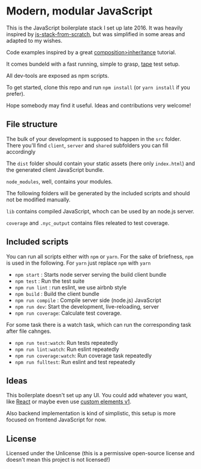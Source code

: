 # Modern, modular JavaScript

This is the JavaScript boilerplate stack I set up late 2016.
It was heavily inspired by [js-stack-from-scratch](https://github.com/verekia/js-stack-from-scratch), but was simplified in some areas and adapted to my wishes.

Code examples inspired by a great [composition>inheritance](https://medium.com/humans-create-software/composition-over-inheritance-cb6f88070205#.aac2jfcff) tutorial.

It comes bundeld with a fast running, simple to grasp, [tape](https://github.com/substack/tape) test setup.

All dev-tools are exposed as npm scripts.

To get started, clone this repo and run `npm install` (or `yarn install` if you prefer).

Hope somebody may find it useful.
Ideas and contributions very welcome!

## File structure

The bulk of your development is supposed to happen in the `src` folder.
There you'll find `client`, `server` and `shared` subfolders you can fill accordingly

The `dist` folder should contain your static assets (here only `index.html`) and the generated client JavaScript bundle.

`node_modules`, well, contains your modules.

The following folders will be generated by the included scripts and should not be modified manually.

`lib` contains compiled JavaScript, whoch can be used by an node.js server.

`coverage` and `.nyc_output` contains files releated to test coverage.




## Included scripts

You can run all scripts either with `npm` or `yarn`. For the sake of briefness, `npm` is used in the following. For `yarn` just replace `npm` with `yarn`
- `npm start` : Starts node server serving the build client bundle
- `npm test` : Run the test suite
- `npm run lint` : run eslint, we use airbnb style
- `npm build` : Build the client bundle
- `npm run compile` : Compile server side (node.js) JavaScript
- `npm run dev`: Start the development, live-reloading, server
- `npm run coverage`: Calculate test coverage.

For some task there is a watch task, which can run the corresponding task 
after file cahnges.
- `npm run test:watch`: Run tests repeatedly
- `npm run lint:watch`: Run eslint repeatedly
- `npm run coverage:watch`: Run coverage task repeatedly
- `npm run fulltest`: Run eslint and test repeatedly

## Ideas
This boilerplate doesn't set up any UI. 
You could add whatever you want, like [React](https://facebook.github.io/react/) 
or maybe even use [custom elements v1](https://developers.google.com/web/fundamentals/getting-started/primers/customelements).

Also backend implementation is kind of simplistic, 
this setup is more focused on frontend JavaScript for now.

## License
Licensed under the Unlicense (this is a permissive open-source license and doesn't mean
this project is not licensed!)
